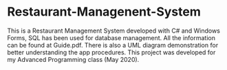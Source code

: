 # Restaurant-Managenent-System
This is a Restaurant Management System developed with C# and Windows Forms, SQL has been used for database management.
All the information can be found at Guide.pdf.
There is also a UML diagram demonstration for better understanding the app procedures.
This project was developed for my Advanced Programming class (May 2020).
